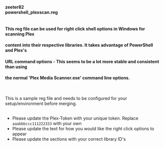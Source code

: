 **zeeter82**  
**powershell_plexscan.reg**  
<br />

#### This reg file can be used for right click shell options in Windows for scanning Plex  
#### content into their respective libraries. It takes advantage of PowerShell and Plex's  
#### URL command options - This seems to be a lot more stable and consistent than using  
#### the normal 'Plex Media Scanner.exe' command line options.  
<br />

This is a sample reg file and needs to be configured for your setup/environment before merging.  
<br />

- Please update the Plex-Token with your unique token. Replace `aaabbbccc111222333` with your own  
- Please update the text for how you would like the right click options to appear  
- Please update the sections with your correct library ID's  